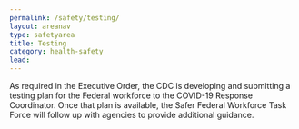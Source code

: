 ```yaml
---
permalink: /safety/testing/
layout: areanav
type: safetyarea
title: Testing
category: health-safety
lead: 
---
```


As required in the Executive Order, the CDC is developing and submitting a testing plan for the Federal workforce to the COVID-19 Response Coordinator. Once that plan is available, the Safer Federal Workforce Task Force will follow up with agencies to provide additional guidance.

